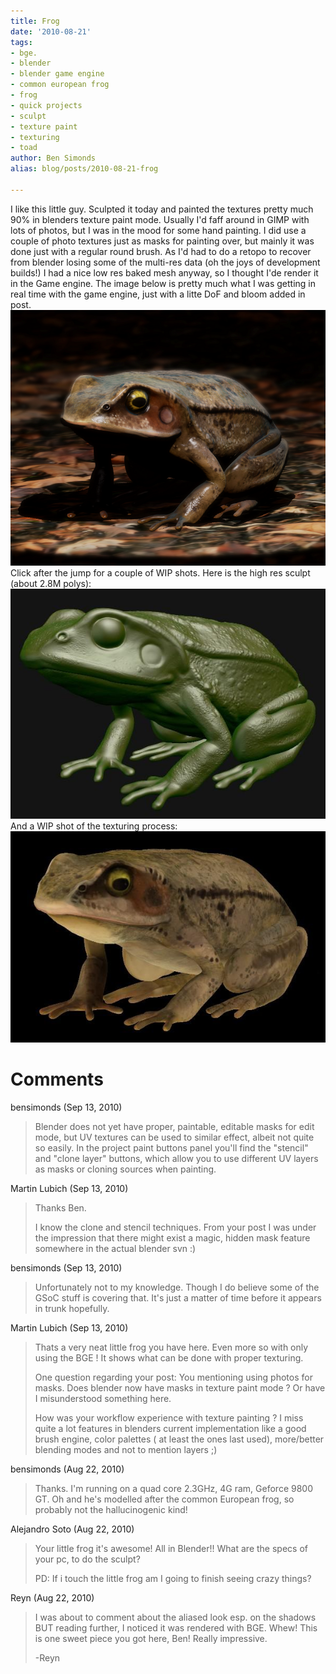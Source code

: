 ```yaml
---
title: Frog
date: '2010-08-21'
tags:
- bge.
- blender
- blender game engine
- common european frog
- frog
- quick projects
- sculpt
- texture paint
- texturing
- toad
author: Ben Simonds
alias: blog/posts/2010-08-21-frog

---
```


I like this little guy. Sculpted it today and painted the textures pretty much 90% in blenders texture paint mode. Usually I'd faff around in GIMP with lots of photos, but I was in the mood for some hand painting. I did use a couple of photo textures just as masks for painting over, but mainly it was done just with a regular round brush. As I'd had to do a retopo to recover from blender losing some of the multi-res data (oh the joys of development builds!) I had a nice low res baked mesh anyway, so I thought I'de render it in the Game engine. The image below is pretty much what I was getting in real time with the game engine, just with a litte DoF and bloom added in post. [![](/images/old/frog_bge.png)](/images/old/frog_bge.png) Click after the jump for a couple of WIP shots.  Here is the high res sculpt (about 2.8M polys): [![](/images/old/wip2.jpg)](/images/old/wip2.jpg) And a WIP shot of the texturing process: [![](/images/old/wip3.jpg)](/images/old/wip3.jpg)





# Comments


bensimonds (Sep 13, 2010)
> Blender does not yet have proper, paintable, editable masks for edit mode, but UV textures can be used to similar effect, albeit not quite so easily. In the  project paint buttons panel you'll find the "stencil" and "clone layer" buttons, which allow you to use different UV layers as masks or cloning sources when painting.

Martin Lubich (Sep 13, 2010)
> Thanks Ben.
> 
> I know the clone and stencil techniques. 
> From your post I was under the impression that there might exist a magic, hidden mask feature somewhere in the actual blender svn :)

bensimonds (Sep 13, 2010)
> Unfortunately not to my knowledge. Though I do believe some of the GSoC stuff is covering that. It's just a matter of time before it appears in trunk hopefully.

Martin Lubich (Sep 13, 2010)
> Thats a very neat little frog you have here. Even more so with only using the BGE !
> It shows what can be done with proper texturing.
> 
> One question regarding your post: You mentioning using photos for masks. Does blender now have masks in texture paint mode ? Or have I misunderstood something here.
> 
> How was your workflow experience with texture painting ? I miss quite a lot features in blenders current implementation like a good brush engine, color palettes ( at least the ones last used), more/better blending modes and not to mention layers ;)

bensimonds (Aug 22, 2010)
> Thanks. I'm running on a quad core 2.3GHz, 4G ram, Geforce 9800 GT. Oh and he's modelled after the common European frog, so probably not the hallucinogenic kind!

Alejandro Soto (Aug 22, 2010)
> Your little frog it's awesome! All in Blender!!
> What are the specs of your pc, to do the sculpt?
> 
> PD: If i touch the little frog am I going to finish seeing crazy things?

Reyn (Aug 22, 2010)
> I was about to comment about the aliased look esp. on the shadows BUT reading further, I noticed it was rendered with BGE.  Whew! This is one sweet piece you got here, Ben! Really impressive.
> 
> -Reyn
